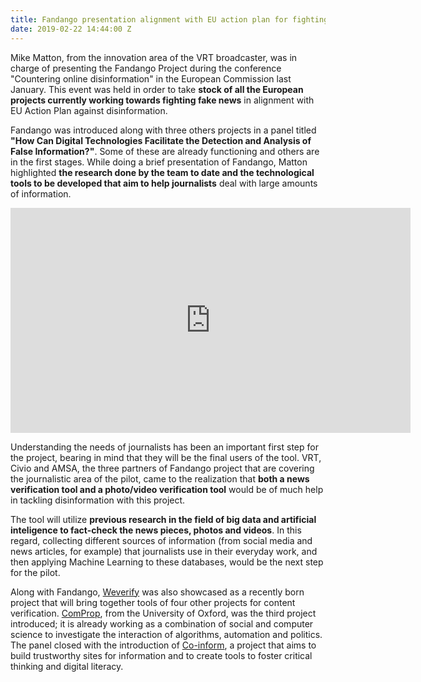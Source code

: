 ```yaml
---
title: Fandango presentation alignment with EU action plan for fighting disinformation
date: 2019-02-22 14:44:00 Z
---
```


Mike Matton, from the innovation area of the VRT broadcaster, was in charge of presenting the Fandango Project during the conference "Countering online disinformation" in the European Commission last January. This event was held in order to take **stock of all the European projects currently working towards fighting fake news** in alignment with EU Action Plan against disinformation. 

Fandango was introduced along with three others projects in a panel titled **"How Can Digital Technologies Facilitate the Detection and Analysis of False Information?"**. Some of these are already functioning and others are in the first stages. While doing a brief presentation of Fandango, Matton highlighted **the research done by the team to date and the technological tools to be developed that aim to help journalists** deal with large amounts of information.

<div class="video">
<iframe width="640" height="360" src="https://www.youtube.com/embed/fnqBmQahEd0?rel=0&amp;controls=1&amp;showinfo=0" frameborder="0" allowfullscreen></iframe>
</div>

Understanding the needs of journalists has been an important first step for the project, bearing in mind that they will be the final users of the tool. VRT, Civio and AMSA, the three partners of Fandango project that are covering the journalistic area of the pilot, came to the realization that **both a news verification tool and a photo/video verification tool** would be of much help in tackling disinformation with this project.

The tool will utilize **previous research in the field of big data and artificial inteligence to fact-check the news pieces, photos and videos**. In this regard, collecting different sources of information (from social media and news articles, for example) that journalists use in their everyday work, and then applying Machine Learning to these databases, would be the next step for the pilot. 

Along with Fandango, [Weverify](https://weverify.eu/about/) was also showcased as a recently born project that will bring together tools of four other projects for content verification. [ComProp](https://comprop.oii.ox.ac.uk), from the University of Oxford, was the third project introduced; it is already working as a combination of social and computer science to investigate the interaction of algorithms, automation and politics. The panel closed with the introduction of [Co-inform](https://coinform.eu/about/the-project/), a project that aims to build trustworthy sites for information and to create tools to foster critical thinking and digital literacy. 